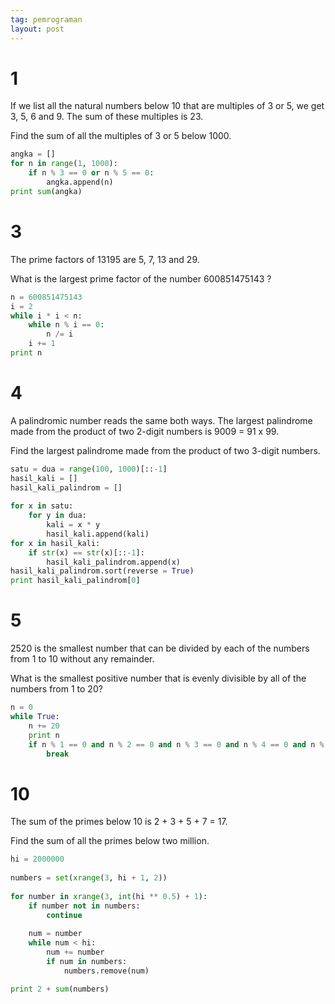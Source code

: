 ```yaml
---
tag: pemrograman
layout: post
---
```


# 1

If we list all the natural numbers below 10 that are multiples of 3 or 5, we get 3, 5, 6 and 9. The sum of these multiples is 23.

Find the sum of all the multiples of 3 or 5 below 1000.

```python
angka = []
for n in range(1, 1000):
    if n % 3 == 0 or n % 5 == 0:
        angka.append(n)
print sum(angka)
```

# 3

The prime factors of 13195 are 5, 7, 13 and 29.

What is the largest prime factor of the number 600851475143 ?

```python
n = 600851475143
i = 2
while i * i < n:
    while n % i == 0:
        n /= i
    i += 1
print n
```

# 4

A palindromic number reads the same both ways. The largest palindrome made from the product of two 2-digit numbers is 9009 = 91 x 99.

Find the largest palindrome made from the product of two 3-digit numbers.

```python
satu = dua = range(100, 1000)[::-1]
hasil_kali = []
hasil_kali_palindrom = []
 
for x in satu:
    for y in dua:
        kali = x * y
        hasil_kali.append(kali)
for x in hasil_kali:
    if str(x) == str(x)[::-1]:
        hasil_kali_palindrom.append(x)
hasil_kali_palindrom.sort(reverse = True)
print hasil_kali_palindrom[0]
```

# 5

2520 is the smallest number that can be divided by each of the numbers from 1 to 10 without any remainder.

What is the smallest positive number that is evenly divisible by all of the numbers from 1 to 20?

```python
n = 0
while True:
    n += 20
    print n
    if n % 1 == 0 and n % 2 == 0 and n % 3 == 0 and n % 4 == 0 and n % 5 == 0 and n % 6 == 0 and n % 7 == 0 and n % 8 == 0 and n % 9 == 0 and n % 10 == 0 and n % 11 == 0 and n % 12 == 0 and n % 13 == 0 and n % 14 == 0 and n % 15 == 0 and n % 16 == 0 and n % 17 == 0 and n % 18 == 0 and n % 19 == 0 and n % 20 == 0:
        break
```

# 10

The sum of the primes below 10 is 2 + 3 + 5 + 7 = 17.

Find the sum of all the primes below two million.

```python
hi = 2000000
 
numbers = set(xrange(3, hi + 1, 2))
 
for number in xrange(3, int(hi ** 0.5) + 1):
    if number not in numbers:
        continue
 
    num = number
    while num < hi:
        num += number
        if num in numbers:
            numbers.remove(num)

print 2 + sum(numbers)
```